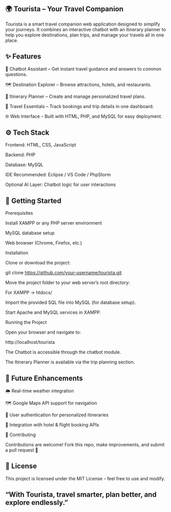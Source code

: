 ## 🌍 Tourista – Your Travel Companion

Tourista is a smart travel companion web application designed to simplify your journeys. It combines an interactive chatbot with an itinerary planner to help you explore destinations, plan trips, and manage your travels all in one place.

## ✨ Features

🤖 Chatbot Assistant – Get instant travel guidance and answers to common questions.

🗺️ Destination Explorer – Browse attractions, hotels, and restaurants.

📅 Itinerary Planner – Create and manage personalized travel plans.

🧳 Travel Essentials – Track bookings and trip details in one dashboard.

🌐 Web Interface – Built with HTML, PHP, and MySQL for easy deployment.

## ⚙️ Tech Stack

Frontend: HTML, CSS, JavaScript

Backend: PHP

Database: MySQL

IDE Recommended: Eclipse / VS Code / PhpStorm

Optional AI Layer: Chatbot logic for user interactions

##  🚀 Getting Started
Prerequisites

Install XAMPP
 or any PHP server environment

MySQL database setup

Web browser (Chrome, Firefox, etc.)

Installation

Clone or download the project:

git clone https://github.com/your-username/tourista.git

Move the project folder to your web server’s root directory:

For XAMPP → htdocs/

Import the provided SQL file into MySQL (for database setup).

Start Apache and MySQL services in XAMPP.

Running the Project

Open your browser and navigate to:

http://localhost/tourista

The Chatbot is accessible through the chatbot module.

The Itinerary Planner is available via the trip planning section.

## 🔮 Future Enhancements

🌦️ Real-time weather integration

🗺️ Google Maps API support for navigation

🔑 User authentication for personalized itineraries

🏨 Integration with hotel & flight booking APIs

🤝 Contributing

Contributions are welcome! Fork this repo, make improvements, and submit a pull request 🚀

## 📜 License

This project is licensed under the MIT License – feel free to use and modify.

## “With Tourista, travel smarter, plan better, and explore endlessly.”
